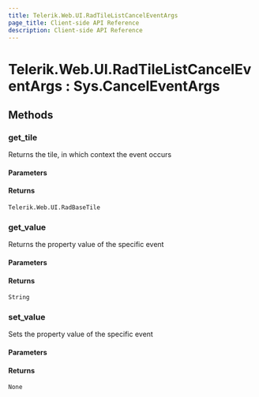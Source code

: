 ```yaml
---
title: Telerik.Web.UI.RadTileListCancelEventArgs
page_title: Client-side API Reference
description: Client-side API Reference
---
```


# Telerik.Web.UI.RadTileListCancelEventArgs : Sys.CancelEventArgs 

## Methods

###  get_tile

Returns the tile, in which context the event occurs

#### Parameters

#### Returns

`Telerik.Web.UI.RadBaseTile` 

###  get_value

Returns the property value of the specific event

#### Parameters

#### Returns

`String` 

###  set_value

Sets the property value of the specific event

#### Parameters

#### Returns

`None` 


